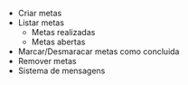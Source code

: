 - Criar metas
- Listar metas
  - Metas realizadas
  - Metas abertas
- Marcar/Desmaracar metas como concluida
- Remover metas
- Sistema de mensagens
